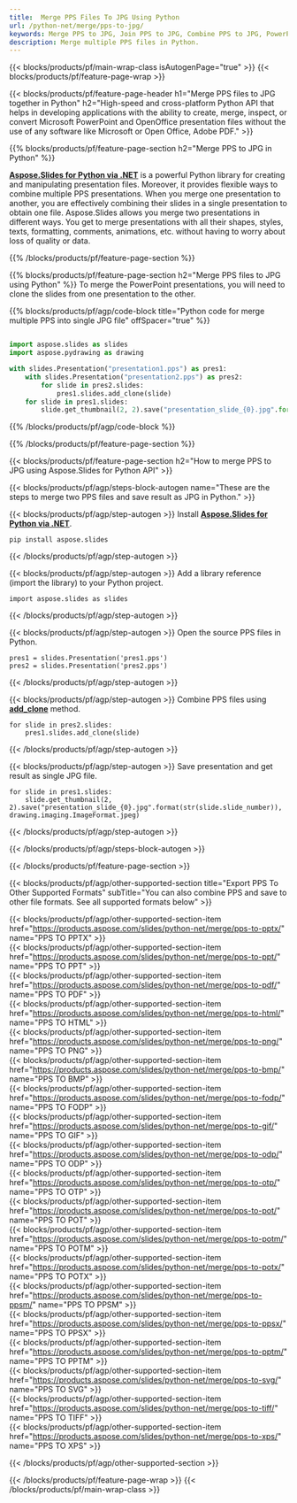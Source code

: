 ```yaml
---
title:  Merge PPS Files To JPG Using Python
url: /python-net/merge/pps-to-jpg/
keywords: Merge PPS to JPG, Join PPS to JPG, Combine PPS to JPG, PowerPoint, Presentation, JPG, Python, Aspose
description: Merge multiple PPS files in Python. 
---
```


{{< blocks/products/pf/main-wrap-class isAutogenPage="true" >}}
{{< blocks/products/pf/feature-page-wrap >}}

{{< blocks/products/pf/feature-page-header h1="Merge PPS files to JPG together in Python" h2="High-speed and cross-platform Python API that helps in developing applications with the ability to create, merge, inspect, or convert Microsoft PowerPoint and OpenOffice presentation files without the use of any software like Microsoft or Open Office, Adobe PDF." >}}

{{% blocks/products/pf/feature-page-section h2="Merge PPS to JPG in Python" %}}

[**Aspose.Slides for Python via .NET**](https://products.aspose.com/slides/python-net/) is a powerful Python library for creating and manipulating presentation files. Moreover, it provides flexible ways to combine multiple PPS presentations. When you merge one presentation to another, you are effectively combining their slides in a single presentation to obtain one file. Aspose.Slides allows you merge two presentations in different ways. You get to merge presentations with all their shapes, styles, texts, formatting, comments, animations, etc. without having to worry about loss of quality or data.

{{% /blocks/products/pf/feature-page-section %}}

{{% blocks/products/pf/feature-page-section  h2="Merge PPS files to JPG using Python" %}}
To merge the PowerPoint presentations, you will need to clone the slides from one presentation to the other.

{{% blocks/products/pf/agp/code-block title="Python code for merge multiple PPS into single JPG file" offSpacer="true" %}}

```python

import aspose.slides as slides
import aspose.pydrawing as drawing

with slides.Presentation("presentation1.pps") as pres1:
    with slides.Presentation("presentation2.pps") as pres2:
        for slide in pres2.slides:
            pres1.slides.add_clone(slide)
    for slide in pres1.slides:
        slide.get_thumbnail(2, 2).save("presentation_slide_{0}.jpg".format(str(slide.slide_number)), drawing.imaging.ImageFormat.jpeg)
```


{{% /blocks/products/pf/agp/code-block %}}

{{% /blocks/products/pf/feature-page-section %}}

{{< blocks/products/pf/feature-page-section  h2="How to merge PPS to JPG using Aspose.Slides for Python API" >}}

{{< blocks/products/pf/agp/steps-block-autogen name="These are the steps to merge two PPS files and save result as JPG in Python." >}}

{{< blocks/products/pf/agp/step-autogen >}}
Install [**Aspose.Slides for Python via .NET**](https://products.aspose.com/slides/python-net/).
```
pip install aspose.slides
```
{{< /blocks/products/pf/agp/step-autogen >}}

{{< blocks/products/pf/agp/step-autogen >}}
Add a library reference (import the library) to your Python project.
```
import aspose.slides as slides
```
{{< /blocks/products/pf/agp/step-autogen >}}

{{< blocks/products/pf/agp/step-autogen >}}
Open the source PPS files in Python.
```
pres1 = slides.Presentation('pres1.pps')
pres2 = slides.Presentation('pres2.pps')
```
{{< /blocks/products/pf/agp/step-autogen >}}

{{< blocks/products/pf/agp/step-autogen >}}
Combine PPS files using [**add_clone**](https://reference.aspose.com/slides/python-net/aspose.slides/islidecollection/#methods) method.
```
for slide in pres2.slides:
    pres1.slides.add_clone(slide)
```
{{< /blocks/products/pf/agp/step-autogen >}}

{{< blocks/products/pf/agp/step-autogen >}}
Save presentation and get result as single JPG file.
```
for slide in pres1.slides:
    slide.get_thumbnail(2, 2).save("presentation_slide_{0}.jpg".format(str(slide.slide_number)), drawing.imaging.ImageFormat.jpeg)
```

{{< /blocks/products/pf/agp/step-autogen >}}

{{< /blocks/products/pf/agp/steps-block-autogen >}}

{{< /blocks/products/pf/feature-page-section >}}

{{< blocks/products/pf/agp/other-supported-section title="Export PPS To Other Supported Formats" subTitle="You can also combine PPS and save to other file formats. See all supported formats below" >}}

{{< blocks/products/pf/agp/other-supported-section-item href="https://products.aspose.com/slides/python-net/merge/pps-to-pptx/" name="PPS TO PPTX" >}}  
{{< blocks/products/pf/agp/other-supported-section-item href="https://products.aspose.com/slides/python-net/merge/pps-to-ppt/" name="PPS TO PPT" >}}  
{{< blocks/products/pf/agp/other-supported-section-item href="https://products.aspose.com/slides/python-net/merge/pps-to-pdf/" name="PPS TO PDF" >}}  
{{< blocks/products/pf/agp/other-supported-section-item href="https://products.aspose.com/slides/python-net/merge/pps-to-html/" name="PPS TO HTML" >}}  
{{< blocks/products/pf/agp/other-supported-section-item href="https://products.aspose.com/slides/python-net/merge/pps-to-png/" name="PPS TO PNG" >}}  
{{< blocks/products/pf/agp/other-supported-section-item href="https://products.aspose.com/slides/python-net/merge/pps-to-bmp/" name="PPS TO BMP" >}}  
{{< blocks/products/pf/agp/other-supported-section-item href="https://products.aspose.com/slides/python-net/merge/pps-to-fodp/" name="PPS TO FODP" >}}  
{{< blocks/products/pf/agp/other-supported-section-item href="https://products.aspose.com/slides/python-net/merge/pps-to-gif/" name="PPS TO GIF" >}}  
{{< blocks/products/pf/agp/other-supported-section-item href="https://products.aspose.com/slides/python-net/merge/pps-to-odp/" name="PPS TO ODP" >}}  
{{< blocks/products/pf/agp/other-supported-section-item href="https://products.aspose.com/slides/python-net/merge/pps-to-otp/" name="PPS TO OTP" >}}  
{{< blocks/products/pf/agp/other-supported-section-item href="https://products.aspose.com/slides/python-net/merge/pps-to-pot/" name="PPS TO POT" >}}  
{{< blocks/products/pf/agp/other-supported-section-item href="https://products.aspose.com/slides/python-net/merge/pps-to-potm/" name="PPS TO POTM" >}}  
{{< blocks/products/pf/agp/other-supported-section-item href="https://products.aspose.com/slides/python-net/merge/pps-to-potx/" name="PPS TO POTX" >}}  
{{< blocks/products/pf/agp/other-supported-section-item href="https://products.aspose.com/slides/python-net/merge/pps-to-ppsm/" name="PPS TO PPSM" >}}  
{{< blocks/products/pf/agp/other-supported-section-item href="https://products.aspose.com/slides/python-net/merge/pps-to-ppsx/" name="PPS TO PPSX" >}}  
{{< blocks/products/pf/agp/other-supported-section-item href="https://products.aspose.com/slides/python-net/merge/pps-to-pptm/" name="PPS TO PPTM" >}}  
{{< blocks/products/pf/agp/other-supported-section-item href="https://products.aspose.com/slides/python-net/merge/pps-to-svg/" name="PPS TO SVG" >}}  
{{< blocks/products/pf/agp/other-supported-section-item href="https://products.aspose.com/slides/python-net/merge/pps-to-tiff/" name="PPS TO TIFF" >}}  
{{< blocks/products/pf/agp/other-supported-section-item href="https://products.aspose.com/slides/python-net/merge/pps-to-xps/" name="PPS TO XPS" >}}  


{{< /blocks/products/pf/agp/other-supported-section >}}

{{< /blocks/products/pf/feature-page-wrap >}}
{{< /blocks/products/pf/main-wrap-class >}}